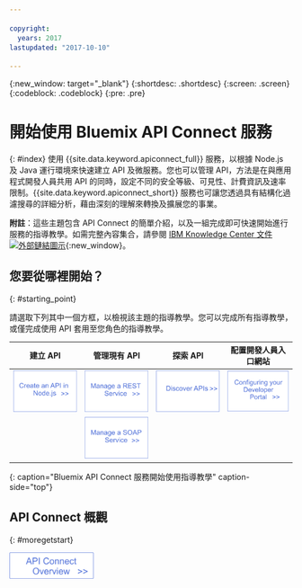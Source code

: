 ```yaml
---

copyright:
  years: 2017
lastupdated: "2017-10-10"

---
```



{:new_window: target="_blank"}
{:shortdesc: .shortdesc}
{:screen: .screen}
{:codeblock: .codeblock}
{:pre: .pre}

# 開始使用 Bluemix API Connect 服務
{: #index}
使用 {{site.data.keyword.apiconnect_full}} 服務，以根據 Node.js 及 Java 運行環境來快速建立 API 及微服務。您也可以管理 API，方法是在與應用程式開發人員共用 API 的同時，設定不同的安全等級、可見性、計費資訊及速率限制。{{site.data.keyword.apiconnect_short}} 服務也可讓您透過具有結構化過濾搜尋的詳細分析，藉由深刻的理解來轉換及擴展您的事業。

**附註**：這些主題包含 API Connect 的簡單介紹，以及一組完成即可快速開始進行服務的指導教學。如需完整內容集合，請參閱 [IBM Knowledge Center 文件 ![外部鏈結圖示](../../icons/launch-glyph.svg "外部鏈結圖示")](https://www.ibm.com/support/knowledgecenter/SSFS6T/mapfiles/getting_started_bluemix.html){:new_window}。

## 您要從哪裡開始？
{: #starting_point}

請選取下列其中一個方框，以檢視該主題的指導教學。您可以完成所有指導教學，或僅完成使用 API 套用至您角色的指導教學。

| 建立 API | 管理現有 API | 探索 API | 配置開發人員入口網站 | 
|---------------|------------------------|---------------|-----------------|
| <a href="tutorials/tut_create_api_node.html"> <img src="/images/art_create_api_node.png" width="200" alt="使用 Node.js 建立 API" /></a> | <a href="tutorials/tut_rest_landing.html"> <img src="/images/art_manage_rest_service.png" width="200" alt="管理 REST 服務" /></a> | <a href="tutorials/tut_discover_apis.html"> <img src="/images/art_discover_apis.png" width="200" alt="探索 API" /></a> | <a href="tutorials/tut_config_dev_portal.html"> <img src="/images/art_configure_dev_portal.png" width="200" alt="配置開發人員入口網站" /></a> | 
| | <a href="tutorials/tut_manage_soap_api.html"> <img src="/images/art_manage_soap_service.png" width="200" alt="管理 SOAP 服務" /></a> | | |
{: caption="Bluemix API Connect 服務開始使用指導教學" caption-side="top"}

## API Connect 概觀
{: #moregetstart}

<a href="apic_overview.html"> <img src="/images/art_apic_overview.png" width="150" alt="API Connect 概觀資料的鏈結。"></a>




